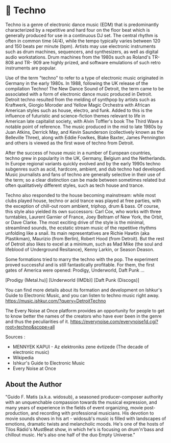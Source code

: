 # 🎼 Techno

Techno is a genre of electronic dance music (EDM) that is predominantly characterized by a repetitive and hard four on the floor beat
which is generally produced for use in a continuous DJ set. The central rhythm is often in common time (4/4), while the tempo
typically varies between 120 and 150 beats per minute (bpm). Artists may use electronic instruments such as drum machines,
sequencers, and synthesizers, as well as digital audio workstations. Drum machines from the 1980s such as Roland's TR-808 and TR-
909 are highly prized, and software emulations of such retro instruments are popular.

Use of the term "techno" to refer to a type of electronic music originated in Germany in the early 1980s. In 1988, following the UK
release of the compilation Techno! The New Dance Sound of Detroit, the term came to be associated with a form of electronic dance
music produced in Detroit. Detroit techno resulted from the melding of synthpop by artists such as Kraftwerk, Giorgio Moroder and
Yellow Magic Orchestra with African American styles such as house, electro, and funk. Added to this is the influence of futuristic and
science-fiction themes relevant to life in American late capitalist society, with Alvin Toffler's book The Third Wave a notable point of
reference. The music produced in the mid to late 1980s by Juan Atkins, Derrick May, and Kevin Saunderson (collectively known as
the Belleville Three), along with Eddie Fowlkes, Blake Baxter, James Pennington and others is viewed as the first wave of techno
from Detroit.

After the success of house music in a number of European countries, techno grew in popularity in the UK, Germany, Belgium and the
Netherlands. In Europe regional variants quickly evolved and by the early 1990s techno subgenres such as acid, hardcore, ambient,
and dub techno had developed. Music journalists and fans of techno are generally selective in their use of the term; so a clear
distinction can be made between sometimes related but often qualitatively different styles, such as tech house and trance.

Techno also responded to the house becoming mainstream: while most clubs played house, techno or acid trance was played at free
parties, with the exception of chill-out room ambient, triphop, drum & bass. Of course, this style also yielded its own successors: Carl
Cox, who works with three turntables, Laurent Garnier of France, Joey Beltram of New York, the Orbit, or Dave Clarke.
The most exciting drive of the style is the minimal, streamlined sounds, the ecstatic stream music of the repetitive rhythms unfolding
like a snail. Its main representatives are Richie Hawtin (aka Plastikman), Maurizio (from Berlin), Robert Hood (from Detroit).
But the rest of Detroit also likes to excel at a minimum, such as Mad Mike (the soul and lifeblood of Underground Resitance), Kenny
Larkin, or Season Deason.

Some formations tried to marry the techno with the pop. The experiment proved successful and is still fantastically profitable. For
them, the first gates of America were opened: Prodigy, Underworld, Daft Punk ...

[Prodigy (Metal.hu)] [Underworld (IMDb)] [Daft Punk (Discogs)]

You can find more details about its formation and development on Ishkur's Guide to Electronic Music, and you can listen to techno
music right away.
<https://music.ishkur.com/?query=DetroitTechno>

The Every Noise at Once platform provides an opportunity for people to get to know better the names of the creators who have ever
been in the genre and thus the peculiarities of it.
<https://everynoise.com/everynoise1d.cgi?root=techno&scope=all>

Sources :

- MENNYEK KAPUI - Az elektroniks zene évtizede (The decade of electronic music)
- Wikipedia
- Ishkur's Guide to Electronic Music
- Every Noise at Once

## About the Author

"Guido F. Matis (a.k.a. widosub), a seasoned producer-composer authority with an unquenchable compassion towards the musical
expression, and many years of experience in the fields of event organizing, movie post-production, and recording with professional
musicians. His devotion to movie sounds shows in his art - widosub's music is filled with landscapes of emotions, dramatic twists and
melancholic moods. He's one of the hosts of Tilos Rádió's MustBeat show, in which he's is focusing on drum'n'bass and chillout
music. He's also one half of the duo Empty Universe."
